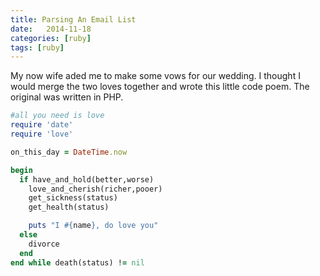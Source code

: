 ```yaml
---
title: Parsing An Email List
date:   2014-11-18
categories: [ruby]
tags: [ruby]
---
```


My now wife aded me to make some vows for our wedding.  I thought I would merge the two loves together and wrote this little code poem. The original was written in PHP.  

```ruby
#all you need is love
require 'date'
require 'love'

on_this_day = DateTime.now

begin
  if have_and_hold(better,worse)
    love_and_cherish(richer,pooer)
    get_sickness(status)
    get_health(status)

    puts "I #{name}, do love you"
  else
    divorce
  end
end while death(status) != nil
```
